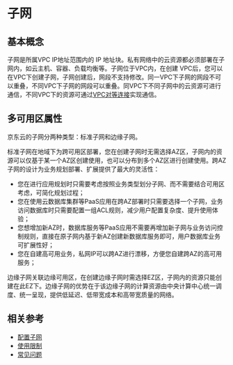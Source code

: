 # **子网**

## 基本概念

子网是所属VPC IP地址范围内的 IP 地址块。私有网络中的云资源都必须部署在子网内，如云主机、容器、负载均衡等。子网位于VPC内，在创建 VPC后，您可以在VPC下创建子网，子网创建后，网段不支持修改。同一VPC下子网的网段不可以重叠，不同VPC下子网的网段可以重叠。同VPC下不同子网中的云资源可进行通信，不同VPC下的资源可通过[VPC对等连接](VPC-Peering-Features.md)实现通信。



## 多可用区属性

京东云的子网分两种类型：标准子网和边缘子网。

标准子网在地域下为跨可用区部署，您在创建子网时无需选择AZ区，子网内的资源可以仅基于某一个AZ区创建使用，也可以分布到多个AZ区进行创建使用。跨AZ子网的设计为业务规划部署、扩展提供了最大的灵活性：

- 您在进行应用规划时只需要考虑按照业务类型划分子网、而不需要结合可用区考虑，可简化规划过程；
- 您在使用云数据库集群等PaaS应用在跨AZ部署时只需要选择一个子网，业务访问数据库时只需要配置一组ACL规则，减少用户配置复杂度、提升使用体验；
- 您想增加新AZ时，数据库服务等PaaS应用不需要再增加新子网与业务访问控制规则，直接在原子网内基于新AZ创建新数据库服务即可，用户数据库业务可扩展性好；
- 您在自建高可用业务，私网IP可以跨AZ进行漂移，方便您自建跨AZ的高可用服务；

边缘子网关联边缘可用区，在创建边缘子网时需选择EZ区，子网内的资源只能创建在此EZ下。边缘子网的优势在于该边缘子网的计算资源由中央计算中心统一调度、统一呈现，提供低延迟、低带宽成本和高带宽质量的网络。

## 相关参考

- [配置子网](../../Operation-Guide/Subnet-Configuration.md)
- [使用限制](../Restrictions.md)
- [常见问题](../../FAQ/FAQ.md)
